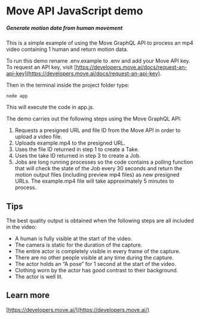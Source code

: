 # Move API JavaScript demo
##### Generate motion data from human movement

This is a simple example of using the Move GraphQL API to process an mp4 video containing 1 human and return motion data.

To run this demo rename .env.example to .env and add your Move API key. To request an API key, visit [https://developers.move.ai/docs/request-an-api-key](https://developers.move.ai/docs/request-an-api-key).

Then in the terminal inside the project folder type:

```
node app
```

This will execute the code in app.js.

The demo carries out the following steps using the Move GraphQL API:

1. Requests a presigned URL and file ID from the Move API in order to upload a video file.
2. Uploads example.mp4 to the presigned URL.
3. Uses the file ID returned in step 1 to create a Take.
4. Uses the take ID returned in step 3 to create a Job.
5. Jobs are long running processes so the code contains a polling function that will check the state of the Job every 30 seconds and return the motion output files (including preview mp4 files) as new presigned URLs. The example.mp4 file will take approximately 5 minutes to process.


## Tips
The best quality output is obtained when the following steps are all included in the video:

- A human is fully visible at the start of the video.
- The camera is static for the duration of the capture.
- The entire actor is completely visible in every frame of the capture.
- There are no other people visible at any time during the capture.
- The actor holds an “A pose” for 1 second at the start of the video.
- Clothing worn by the actor has good contrast to their background.
- The actor is well lit.

## Learn more
[https://developers.move.ai/](https://developers.move.ai/)